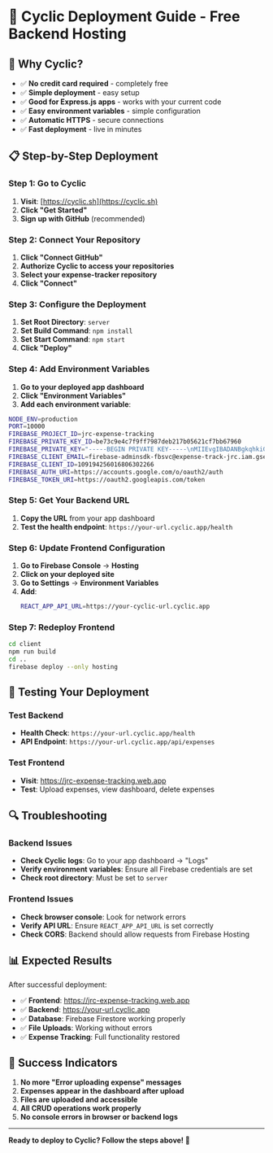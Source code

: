 # 🚀 Cyclic Deployment Guide - Free Backend Hosting

## 🎯 Why Cyclic?
- ✅ **No credit card required** - completely free
- ✅ **Simple deployment** - easy setup
- ✅ **Good for Express.js apps** - works with your current code
- ✅ **Easy environment variables** - simple configuration
- ✅ **Automatic HTTPS** - secure connections
- ✅ **Fast deployment** - live in minutes

## 📋 Step-by-Step Deployment

### Step 1: Go to Cyclic
1. **Visit**: [https://cyclic.sh](https://cyclic.sh)
2. **Click "Get Started"**
3. **Sign up with GitHub** (recommended)

### Step 2: Connect Your Repository
1. **Click "Connect GitHub"**
2. **Authorize Cyclic to access your repositories**
3. **Select your expense-tracker repository**
4. **Click "Connect"**

### Step 3: Configure the Deployment
1. **Set Root Directory**: `server`
2. **Set Build Command**: `npm install`
3. **Set Start Command**: `npm start`
4. **Click "Deploy"**

### Step 4: Add Environment Variables
1. **Go to your deployed app dashboard**
2. **Click "Environment Variables"**
3. **Add each environment variable**:

```bash
NODE_ENV=production
PORT=10000
FIREBASE_PROJECT_ID=jrc-expense-tracking
FIREBASE_PRIVATE_KEY_ID=be73c9e4c7f9ff7987deb217b05621cf7bb67960
FIREBASE_PRIVATE_KEY="-----BEGIN PRIVATE KEY-----\nMIIEvgIBADANBgkqhkiG9w0BAQEFAASCBKgwggSkAgEAAoIBAQCstA3+HYf1Wf/R\nSv45D+dNIEc9K1q26PQX2cAwhq+TN3pW/+vm9KbnkU4auNc4MJci9NHVKENSL6Q2\nOmdvsIn8Qr1jLOZRLUqiUxwQ0QSJx0s2a1VDH5gqfTKz2HxEegkQY2VFbCo/s8Fq\nMXpMzSbCm/EMdpCQWbkWgM5HckwTAyyZXWOkMo1Jg+2a8LVUP7Z60HFdsZAj0eIm\nBhSwYq74EMDKS0AjDQAz5c/+15/bReN2rzkFl5vtxiYbfE9S6RlZrxwbxuxlSer5\n4j8eSpSpySxAof1YRolBoNuzhvQnKz9pOONVJh+ga3xC07o2Igkz4MuH4H5HHeHE\nSNg8n3ePAgMBAAECggEACpSRUuMeRDK6UGkmv/owcnIqyx2P1irZYWiutIpb0UoR\nzaiqHCEa5I7rWQm/7apUaAjVnhh0X2GZztSvJ5GKMpEoJx5GEe0TaHRtAL69Z291\nNSVIOO+Dk/7Nj2UQ3+UWDxH3z1P8FqD9lXLoijH7UOrazqeo3Z8RjsZfXNMsw/FQ\n8y9tpVssalsoS6r+J4WBRq11+CcqkJk7hH4jJoWmLPRiwbBmkxAgDAWih/gLDB4D\nZS/946ly4Cp0TUTZ/lCwmDvRgwhYbdsi37NUqnZNncDGjJgcP6t4EYj8XvYWEH6p\nGiY8YPrU6A9n+q/VSYzi4dT7etiNjdkoEBgzuJLw+QKBgQDoM8ZEhQzkF37soiuh\n6dTA81gKt/L3szdQIYloY2AORhRPsI62129vHuiRnDkL0oiz9Equ1Q7hLLq1ycUk\nnbtvA3roBq7sWQeDE0lT3vpzjK2aAJUxsBa7LfQuuXSv3cOtoa2jXNgoi6vK+JJi\nco5BXjEDO1yoMfCpPVMd4EarxQKBgQC+ZzlXDcB8qBF1mgC0H8aIW9/oTEeCEySr\nSMwDrMq6iy8FyUKb0fqWPLuI4hrIkBl6iwofOIviHn9DMbKfgc6q2gj9YpKE6ao5\nz+KqvAgCworQlbPb7hYwllEvTrd4Nv7FsWW5jFgL8BD8NAPAXwPoj+CKJJk8AsSo\nmlOIMfenQwKBgQCZ2OP+tiDqZ17jLje2mZUrGpA02dgTohx97Rp7nYwhKPGAMzz7\njBX7DAGPqHBrktycTrnEyMmJC/fRRpRmRFPRo/6lCPiRBBPkFr044r4SHR1Qsh4n\nw8Hr1vC4nIvhkg96VWsUmAloI9J5MuTacYgra1sSBxzHG/+WQll1rAlm+QKBgASF\nRuM+PFe5VdDI+0NLjdcm90X4qan48mHutIlRzO5o55DnmmFAtwZiIsG5PJGOekxi\niLb9DLUtrC/YOjl3R4Te8F+zu27UbWo5+VO8ayRFoi4Zn8+U84nrx7mr0MdV5u6i\nq5ugLWb7KCwUwBINL3aSE+6zt7+pASpPn7QYG50pAoGBAOUS3JorlVlmGcWOyWNV\nXsNqNOYx8vPyicrz1y/O9iWF2nmei6UKlEDpsuJGl11vfuG1I4YVjV/fV01boGCS\nePJWsCRj19ItCLeNUiQNCBBpCiXPn0wJ4S81GRp4lcYsPWMPtBs8iYSBhgre13aT\n8yI6TgqKVbfpxSN+543uRmD+\n-----END PRIVATE KEY-----\n"
FIREBASE_CLIENT_EMAIL=firebase-adminsdk-fbsvc@expense-track-jrc.iam.gserviceaccount.com
FIREBASE_CLIENT_ID=109194256016806302266
FIREBASE_AUTH_URI=https://accounts.google.com/o/oauth2/auth
FIREBASE_TOKEN_URI=https://oauth2.googleapis.com/token
```

### Step 5: Get Your Backend URL
1. **Copy the URL** from your app dashboard
2. **Test the health endpoint**: `https://your-url.cyclic.app/health`

### Step 6: Update Frontend Configuration
1. **Go to Firebase Console** → **Hosting**
2. **Click on your deployed site**
3. **Go to Settings** → **Environment Variables**
4. **Add**:
   ```bash
   REACT_APP_API_URL=https://your-cyclic-url.cyclic.app
   ```

### Step 7: Redeploy Frontend
```bash
cd client
npm run build
cd ..
firebase deploy --only hosting
```

## 🧪 Testing Your Deployment

### Test Backend
- **Health Check**: `https://your-url.cyclic.app/health`
- **API Endpoint**: `https://your-url.cyclic.app/api/expenses`

### Test Frontend
- **Visit**: https://jrc-expense-tracking.web.app
- **Test**: Upload expenses, view dashboard, delete expenses

## 🔍 Troubleshooting

### Backend Issues
- **Check Cyclic logs**: Go to your app dashboard → "Logs"
- **Verify environment variables**: Ensure all Firebase credentials are set
- **Check root directory**: Must be set to `server`

### Frontend Issues
- **Check browser console**: Look for network errors
- **Verify API URL**: Ensure `REACT_APP_API_URL` is set correctly
- **Check CORS**: Backend should allow requests from Firebase Hosting

## 📊 Expected Results

After successful deployment:
- ✅ **Frontend**: https://jrc-expense-tracking.web.app
- ✅ **Backend**: https://your-url.cyclic.app
- ✅ **Database**: Firebase Firestore working properly
- ✅ **File Uploads**: Working without errors
- ✅ **Expense Tracking**: Full functionality restored

## 🎉 Success Indicators

1. **No more "Error uploading expense" messages**
2. **Expenses appear in the dashboard after upload**
3. **Files are uploaded and accessible**
4. **All CRUD operations work properly**
5. **No console errors in browser or backend logs**

---

**Ready to deploy to Cyclic? Follow the steps above! 🚀**
